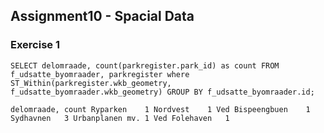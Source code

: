 ## Assignment10 - Spacial Data

### Exercise 1

`SELECT delomraade,
 count(parkregister.park_id) as count
 FROM f_udsatte_byomraader, parkregister
 where ST_Within(parkregister.wkb_geometry, f_udsatte_byomraader.wkb_geometry)
 GROUP BY f_udsatte_byomraader.id;`

`
delomraade, count
Ryparken	1
Nordvest	1
Ved Bispeengbuen	1
Sydhavnen	3
Urbanplanen mv.	1
Ved Folehaven	1
`